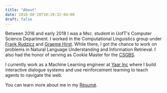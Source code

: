 ```yaml
---
title: "About"
date: 2018-08-28T10:19:32-04:00
draft: false
---
```


Between 2016 and early 2018 I was a Msc. student in UofT's Computer Science Department. I worked in the Computational Linguistics group under [Frank Rudzicz](https://www.cs.toronto.edu/~frank) and [Graeme Hirst](https://www.cs.toronto.edu/~gh). While there, I got the chance to work on problems in Natural Language Understanding and Information Retrieval. I also had the honor of serving as Cookie Master for the [CSGBS](http://www.cs.toronto.edu/csgsbs/).

I currently work as a Machine Learning engineer at [Yaar Inc](https://yaar.ai) where I build interactive dialogue systems and use reinforcement learning to teach agents to navigate the web.

You can learn more about me in my [Résumé](/docs/cv_muuo.pdf).
